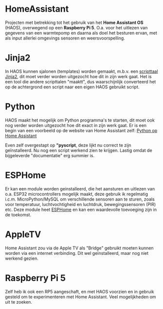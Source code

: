 # HomeAssistant
Projecten met betrekking tot het gebruik van het **Home Assistant OS** (HAOS), overwegend op een **Raspberry Pi 5**.
O.a. voor het uitlezen van gegevens van een warmtepomp en daarna als doel het besturen ervan, met
als input allerlei omgevings sensoren en weersvoorspelling.

# Jinja2
In HAOS kunnen sjalonen (templates) worden gemaakt, m.b.v. een [scripttaal Jinja2](https://jinja.palletsprojects.com/en/latest/templates/),
dit moet verder worden uitgezocht hoe dit in zijn werk gaat. Het is een tool die andere scripttalen "maaktt", dus waarschijnlijk converteerd
het op de achtergrond een script naar een eigen HAOS gebruikt script.

# Python
HAOS maakt het mogelijk om Python programma's te starten, dit moet ook nog verder worden uitgezocht hoe dit exact in 
zijn werk gaat. Er is een begin van een voorbeeld op de website van Home Assistant zelf: [Python op Home Assistant](https://www.home-assistant.io/integrations/python_script/)

Even zelf overgestapt op **"pyscript**, deze lijkt nu correct te zijn geïnstalleerd.
Nu nog een script werkend zien te krijgen. Lastig omdat de bijgeleverde "documentatie" erg summier is.

# ESPHome
Er kan een module worden geinstalleerd, die het aansturen en uitlezen van o.a. ESP32 microcontrollers mogelijk maakt, deze 
gebruik ik regelmatig i.c.m. MicroPython/MySQL om verschillende sensoren aan te sturen, zoals voor temperatuur, luchtvochtigheid
en luchtdruk, bewegingssensoren (PIR) etc. Deze module heet [ESPHome](https://www.esphome.io/) en kan een waardevolle toevoeging
zijn in de toekomst.

# AppleTV
Home Assistant zou via de Apple TV als "Bridge" gebruikt moeten kunnen worden via een internet verbinding. Dit wel geïnstalleerd,
maar nog niet werkend gezien.

# Raspberry Pi 5
Zelf heb ik ook een RP5 aangeschaft, en met HAOS voorzien en in gebruik gesteld om te experimenteren met Home Assistant. Veel mogelijkheden om uit te zoeken.
